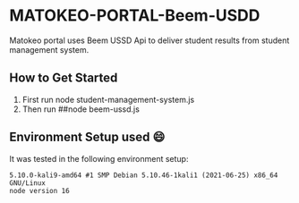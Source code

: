 # MATOKEO-PORTAL-Beem-USDD
Matokeo portal uses Beem USSD Api to deliver student results from student management system.

## How to Get Started
1. First run node student-management-system.js
2. Then run ##node beem-ussd.js

## Environment Setup used :smile:
It was tested in the following environment setup:
```
5.10.0-kali9-amd64 #1 SMP Debian 5.10.46-1kali1 (2021-06-25) x86_64 GNU/Linux
node version 16
```
